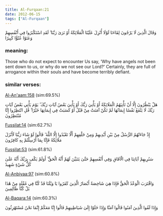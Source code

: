 ```yaml
---
title: Al-Furqaan:21
date: 2012-06-15
tags: ["Al-Furqaan"]
---
```

وَقَالَ الَّذِينَ لَا يَرْجُونَ لِقَاءَنَا لَوْلَا أُنْزِلَ عَلَيْنَا الْمَلَائِكَةُ أَوْ نَرَىٰ رَبَّنَا ۗ لَقَدِ اسْتَكْبَرُوا فِي أَنْفُسِهِمْ وَعَتَوْا عُتُوًّا كَبِيرًا
### meaning: 
Those who do not expect to encounter Us say, ‘Why have angels not been sent down to us, or why do we not see our Lord?’ Certainly, they are full of arrogance within their souls and have become terribly defiant.
### similar verses: 

[Al-An'aam:158](/6/158) (sim:69.5%)

هَلْ يَنْظُرُونَ إِلَّا أَنْ تَأْتِيَهُمُ الْمَلَائِكَةُ أَوْ يَأْتِيَ رَبُّكَ أَوْ يَأْتِيَ بَعْضُ آيَاتِ رَبِّكَ ۗ يَوْمَ يَأْتِي بَعْضُ آيَاتِ رَبِّكَ لَا يَنْفَعُ نَفْسًا إِيمَانُهَا لَمْ تَكُنْ آمَنَتْ مِنْ قَبْلُ أَوْ كَسَبَتْ فِي إِيمَانِهَا خَيْرًا ۗ قُلِ انْتَظِرُوا إِنَّا مُنْتَظِرُونَ

[Fussilat:14](/41/14) (sim:62.7%)

إِذْ جَاءَتْهُمُ الرُّسُلُ مِنْ بَيْنِ أَيْدِيهِمْ وَمِنْ خَلْفِهِمْ أَلَّا تَعْبُدُوا إِلَّا اللَّهَ ۖ قَالُوا لَوْ شَاءَ رَبُّنَا لَأَنْزَلَ مَلَائِكَةً فَإِنَّا بِمَا أُرْسِلْتُمْ بِهِ كَافِرُونَ

[Fussilat:53](/41/53) (sim:61.8%)

سَنُرِيهِمْ آيَاتِنَا فِي الْآفَاقِ وَفِي أَنْفُسِهِمْ حَتَّىٰ يَتَبَيَّنَ لَهُمْ أَنَّهُ الْحَقُّ ۗ أَوَلَمْ يَكْفِ بِرَبِّكَ أَنَّهُ عَلَىٰ كُلِّ شَيْءٍ شَهِيدٌ

[Al-Anbiyaa:97](/21/97) (sim:60.8%)

وَاقْتَرَبَ الْوَعْدُ الْحَقُّ فَإِذَا هِيَ شَاخِصَةٌ أَبْصَارُ الَّذِينَ كَفَرُوا يَا وَيْلَنَا قَدْ كُنَّا فِي غَفْلَةٍ مِنْ هَٰذَا بَلْ كُنَّا ظَالِمِينَ

[Al-Baqara:14](/2/14) (sim:60.3%)

وَإِذَا لَقُوا الَّذِينَ آمَنُوا قَالُوا آمَنَّا وَإِذَا خَلَوْا إِلَىٰ شَيَاطِينِهِمْ قَالُوا إِنَّا مَعَكُمْ إِنَّمَا نَحْنُ مُسْتَهْزِئُونَ

